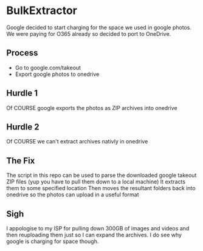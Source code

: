 # BulkExtractor
Google decided to start charging for the space we used in google photos. We were paying for O365 already so decided to port to OneDrive.

## Process
- Go to google.com/takeout
- Export google photos to onedrive

## Hurdle 1
Of COURSE google exports the photos as ZIP archives into onedrive

## Hurdle 2
Of COURSE we can't extract archives nativly in onedrive

## The Fix
The script in this repo can be used to parse the downloaded google takeout ZIP files (yup you have to pull them down to a local machine)
It extracts them to some specified location
Then moves the resultant folders back into onedrive so the photos can upload in a useful format

## Sigh
I appologise to my ISP for pulling down 300GB of images and videos and then reuploading them just so I can expand the archives.
I do see why google is charging for space though.